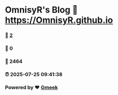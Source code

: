 # OmnisyR's Blog :link: https://OmnisyR.github.io 
### :page_facing_up: [2](https://OmnisyR.github.io/tag.html) 
### :speech_balloon: 0 
### :hibiscus: 2464 
### :alarm_clock: 2025-07-25 09:41:38 
### Powered by :heart: [Gmeek](https://github.com/Meekdai/Gmeek)
